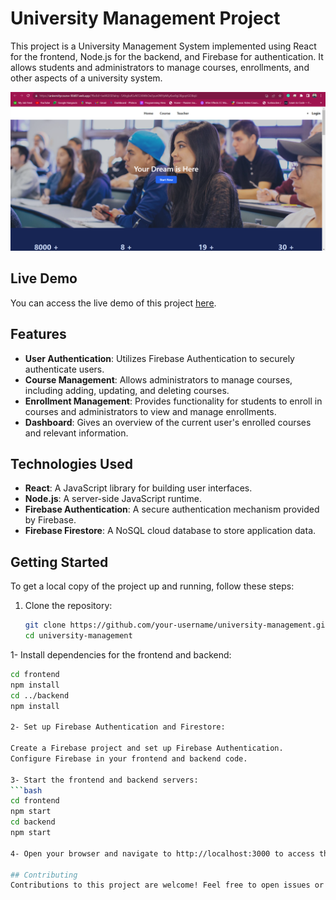# University Management Project

This project is a University Management System implemented using React for the frontend, Node.js for the backend, and Firebase for authentication. It allows students and administrators to manage courses, enrollments, and other aspects of a university system.

![Project Preview](https://github.com/MehrabZishaan/University_management_system/blob/main/Screenshot%20(136).png)

## Live Demo

You can access the live demo of this project [here](https://universitycourse-90d07.web.app/).

## Features

- **User Authentication**: Utilizes Firebase Authentication to securely authenticate users.
- **Course Management**: Allows administrators to manage courses, including adding, updating, and deleting courses.
- **Enrollment Management**: Provides functionality for students to enroll in courses and administrators to view and manage enrollments.
- **Dashboard**: Gives an overview of the current user's enrolled courses and relevant information.

## Technologies Used

- **React**: A JavaScript library for building user interfaces.
- **Node.js**: A server-side JavaScript runtime.
- **Firebase Authentication**: A secure authentication mechanism provided by Firebase.
- **Firebase Firestore**: A NoSQL cloud database to store application data.

## Getting Started

To get a local copy of the project up and running, follow these steps:

1. Clone the repository:

   ```bash
   git clone https://github.com/your-username/university-management.git
   cd university-management
   
1- Install dependencies for the frontend and backend:
   ```bash
   cd frontend
   npm install
   cd ../backend
   npm install

2- Set up Firebase Authentication and Firestore:

Create a Firebase project and set up Firebase Authentication.
Configure Firebase in your frontend and backend code.

3- Start the frontend and backend servers:
   ```bash
   cd frontend
   npm start
   cd backend
   npm start

4- Open your browser and navigate to http://localhost:3000 to access the application.

## Contributing
Contributions to this project are welcome! Feel free to open issues or pull requests. For major changes, please open an issue first to discuss what you would like to change.

